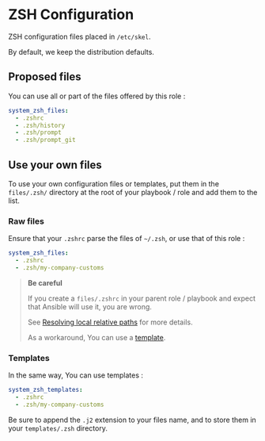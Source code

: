 ZSH Configuration
=================

ZSH configuration files placed in `/etc/skel`.

By default, we keep the distribution defaults.

Proposed files
--------------

You can use all or part of the files offered by this role :

```yaml
system_zsh_files:
  - .zshrc
  - .zsh/history
  - .zsh/prompt
  - .zsh/prompt_git
```

Use your own files
------------------

To use your own configuration files or templates, put them in the `files/.zsh/`
directory at the root of your playbook / role and add them to the list.

### Raw files

Ensure that your `.zshrc` parse the files of `~/.zsh`, or use that of this role :

```yaml
system_zsh_files:
  - .zshrc
  - .zsh/my-company-customs
```

>  **Be careful**
>
> If you create a `files/.zshrc` in your parent role / playbook and expect that
> Ansible will use it, you are wrong.
>
> See [Resolving local relative paths][] for more details.
>
> As a workaround, You can use a [template](#templates).

[Resolving local relative paths]: https://docs.ansible.com/ansible/latest/playbook_guide/playbook_pathing.html

### Templates

In the same way, You can use templates :

```yaml
system_zsh_templates:
  - .zshrc
  - .zsh/my-company-customs
```

Be sure to append the `.j2` extension to your files name, and to store them in
your `templates/.zsh` directory.
